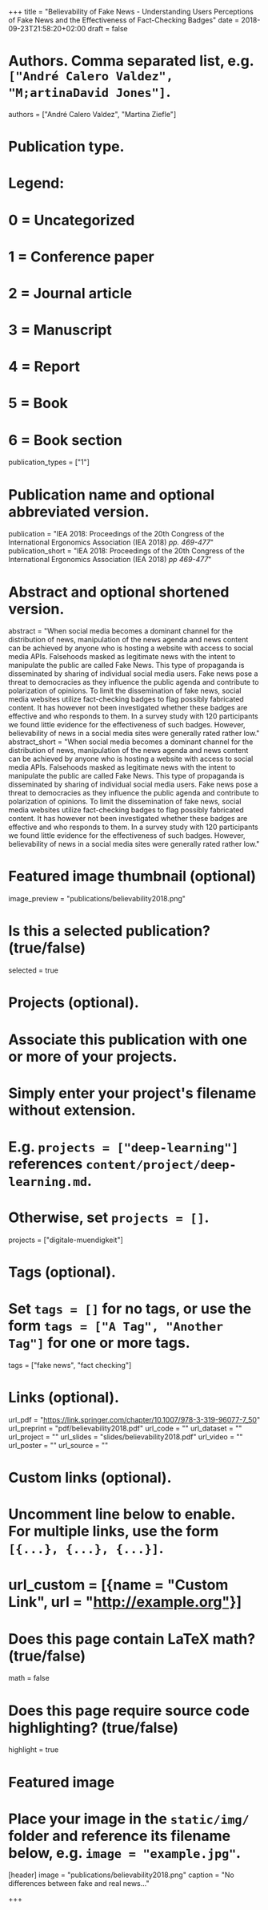 +++
title = "Believability of Fake News - Understanding Users Perceptions of Fake News and the Effectiveness of Fact-Checking Badges"
date = 2018-09-23T21:58:20+02:00
draft = false

# Authors. Comma separated list, e.g. `["André Calero Valdez", "M;artinaDavid Jones"]`.
authors = ["André Calero Valdez", "Martina Ziefle"]

# Publication type.
# Legend:
# 0 = Uncategorized
# 1 = Conference paper
# 2 = Journal article
# 3 = Manuscript
# 4 = Report
# 5 = Book
# 6 = Book section
publication_types = ["1"]

# Publication name and optional abbreviated version.
publication = "IEA 2018: Proceedings of the 20th Congress of the International Ergonomics Association (IEA 2018) _pp. 469-477_"
publication_short = "IEA 2018: Proceedings of the 20th Congress of the International Ergonomics Association (IEA 2018) _pp 469-477_"

# Abstract and optional shortened version.
abstract = "When social media becomes a dominant channel for the distribution of news, manipulation of the news agenda and news content can be achieved by anyone who is hosting a website with access to social media APIs. Falsehoods masked as legitimate news with the intent to manipulate the public are called Fake News. This type of propaganda is disseminated by sharing of individual social media users. Fake news pose a threat to democracies as they influence the public agenda and contribute to polarization of opinions. To limit the dissemination of fake news, social media websites utilize fact-checking badges to flag possibly fabricated content. It has however not been investigated whether these badges are effective and who responds to them. In a survey study with 120 participants we found little evidence for the effectiveness of such badges. However, believability of news in a social media sites were generally rated rather low."
abstract_short = "When social media becomes a dominant channel for the distribution of news, manipulation of the news agenda and news content can be achieved by anyone who is hosting a website with access to social media APIs. Falsehoods masked as legitimate news with the intent to manipulate the public are called Fake News. This type of propaganda is disseminated by sharing of individual social media users. Fake news pose a threat to democracies as they influence the public agenda and contribute to polarization of opinions. To limit the dissemination of fake news, social media websites utilize fact-checking badges to flag possibly fabricated content. It has however not been investigated whether these badges are effective and who responds to them. In a survey study with 120 participants we found little evidence for the effectiveness of such badges. However, believability of news in a social media sites were generally rated rather low."

# Featured image thumbnail (optional)
image_preview = "publications/believability2018.png"

# Is this a selected publication? (true/false)
selected = true

# Projects (optional).
#   Associate this publication with one or more of your projects.
#   Simply enter your project's filename without extension.
#   E.g. `projects = ["deep-learning"]` references `content/project/deep-learning.md`.
#   Otherwise, set `projects = []`.
projects = ["digitale-muendigkeit"]

# Tags (optional).
#   Set `tags = []` for no tags, or use the form `tags = ["A Tag", "Another Tag"]` for one or more tags.
tags = ["fake news", "fact checking"]

# Links (optional).
url_pdf = "https://link.springer.com/chapter/10.1007/978-3-319-96077-7_50"
url_preprint = "pdf/believability2018.pdf"
url_code = ""
url_dataset = ""
url_project = ""
url_slides = "slides/believability2018.pdf"
url_video = ""
url_poster = ""
url_source = ""

# Custom links (optional).
#   Uncomment line below to enable. For multiple links, use the form `[{...}, {...}, {...}]`.
# url_custom = [{name = "Custom Link", url = "http://example.org"}]

# Does this page contain LaTeX math? (true/false)
math = false

# Does this page require source code highlighting? (true/false)
highlight = true

# Featured image
# Place your image in the `static/img/` folder and reference its filename below, e.g. `image = "example.jpg"`.
[header]
image = "publications/believability2018.png"
caption = "No differences between fake and real news..."

+++
